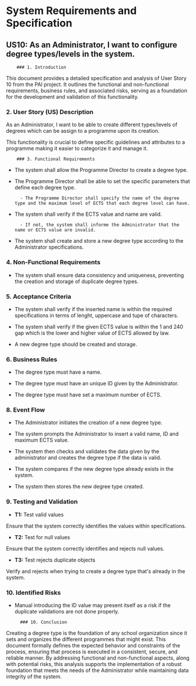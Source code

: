 # System Requirements and Specification



## US10: As an Administrator, I want to configure degree types/levels in the system.



        ### 1. Introduction

This document provides a detailed specification and analysis of User Story 10 from the PAI project. It outlines the functional and
non-functional requirements, business rules, and associated risks, serving as a foundation for the development and validation of this
functionality.


### 2. User Story (US) Description

As an Administrator, I want to be able to create different types/levels of degrees which can be assign to a programme upon its creation.

This functionality is crucial to define specific guidelines and attributes to a programme making it easier to categorize it and manage it.



        ### 3. Functional Requirements

- The system shall allow the Programme Director to create a degree type.

- The Programme Director shall be able to set the specific parameters that define each degree type.

        - The Programme Director shall specify the name of the degree type and the maximum level of ECTS that each degree level can have.

- The system shall verify if the ECTS value and name are valid.

        - If not, the system shall informe the Administrator that the name or ECTS value are invalid.

- The system shall create and store a new degree type according to the Administrator specifications.



### 4. Non-Functional Requirements

- The system shall ensure data consistency and uniqueness, preventing the creation and storage of duplicate degree types.


### 5. Acceptance Criteria

- The system shall verify if the inserted name is within the required specifications in terms of lenght, uppercase and tupe of characters.

- The system shall verify if the given ECTS value is within the 1 and 240 gap which is the lower and higher value of ECTS allowed by law.

- A new degree type should be created and storage.



### 6. Business Rules

- The degree type must have a name.

- The degree type must have an unique ID given by the Administrator.

- The degree type must have set a maximum number of ECTS.


### 8. Event Flow

- The Administrator initiates the creation of a new degree type.

- The system prompts the Administrator to insert a valid name, ID and maximum ECTS value.

- The system then checks and validates the data given by the administrator and creates the degree type if the data is valid.

- The system compares if the new degree type already exists in the system.

- The system then stores the new degree type created.


### 9. Testing and Validation


- **T1:** Test valid values

Ensure that the system correctly identifies the values within specifications.


- **T2:** Test for null values

Ensure that the system correctly identifies and rejects null values.


- **T3:** Test rejects duplicate objects

Verify and rejects when trying to create a degree type that's already in the system.


### 10. Identified Risks

- Manual introducing the ID value may present itself as a risk if the duplicate validations are not done properly.



        ### 10. Conclusion

Creating a degree type is the foundation of any school organization since it sets and organizes the different programmes that might exist.
This document formally defines the expected behavior and constraints of the process, ensuring that process is executed in
a consistent, secure, and reliable manner. By addressing functional and non-functional aspects, along with potential risks,
this analysis supports the implementation of a robust foundation that meets the needs of the Administrator while maintaining
data integrity of the system.